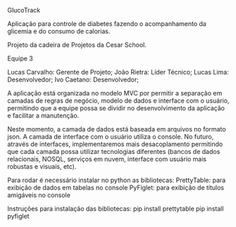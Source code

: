 GlucoTrack

Aplicação para controle de diabetes fazendo o acompanhamento da glicemia e do consumo de calorias.

Projeto da cadeira de Projetos da Cesar School.

Equipe 3

Lucas Carvalho: Gerente de Projeto;
João Rietra: Líder Técnico;
Lucas Lima: Desenvolvedor;
Ivo Caetano: Desenvolvedor;

A aplicação está organizada no modelo MVC por permitir a separação em camadas de regras de negócio, modelo de dados e interface com o usuário,
permitindo que a equipe possa se dividir no desenvolvimento da aplicação e facilitar a manutenção.

Neste momento, a camada de dados está baseada em arquivos no formato json. A camada de interface com o usuário utiliza o console.
No futuro, através de interfaces, implementaremos mais desacoplamento permitindo que cada camada possa utilizar tecnologias diferentes (bancos de dados relacionais,
NOSQL, serviços em nuvem, interface com usuário mais robustas e visuais, etc).

Para rodar é necessário instalar no python as bibliotecas:
PrettyTable: para exibição de dados em tabelas no console
PyFiglet: para exibição de títulos amigáveis no console

Instruções para instalação das bibliotecas:
pip install prettytable
pip install pyfiglet
